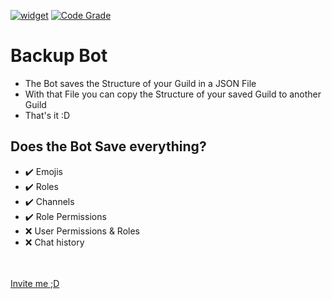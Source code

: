<!---
[![discord](https://discordapp.com/api/guilds/553942677117337600/widget.png)](https://discord.gg/Emk2udJ )
[![status](https://top.gg/api/widget/status/739905746002771990.svg)](https://discord.com/api/oauth2/authorize?client_id=739905746002771990&permissions=8&scope=bot)
[![owner](https://top.gg/api/widget/owner/739905746002771990.svg?noavatar=true)](https://discordbots.org/bot/739905746002771990)
<br>
[![servers](https://top.gg/api/widget/servers/739905746002771990.svg?noavatar=true)](https://top.gg/bot/739905746002771990)
[![votes](https://top.gg/api/widget/upvotes/739905746002771990.svg?noavatar=true)](https://top.gg/bot/739905746002771990)
[![lib](https://top.gg/api/widget/lib/739905746002771990.svg?noavatar=true)](https://top.gg/bot/739905746002771990)
-->

[![widget](https://top.gg/api/widget/739905746002771990.svg)](https://top.gg/bot/739905746002771990)
[![Code Grade](https://www.code-inspector.com/project/18841/status/svg)](https://www.code-inspector.com/public/project/18841/dashboard)


# Backup Bot

 - The Bot saves the Structure of your Guild in a JSON File
 - With that File you can copy the Structure of your saved Guild to another Guild
 - That's it :D
 
 
 
 ## Does the Bot Save everything?
 - ✔️ Emojis
 - ✔️ Roles
 - ✔️ Channels
 - ✔️ Role Permissions
 - ❌ User Permissions & Roles
 - ❌ Chat history
 
 <br><br>
 [Invite me ;D](https://discord.com/api/oauth2/authorize?client_id=739905746002771990&permissions=8&scope=bot)